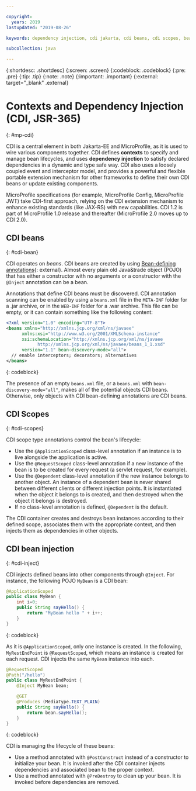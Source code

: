 ```yaml
---

copyright:
  years: 2019
lastupdated: "2019-08-26"

keywords: dependency injection, cdi jakarta, cdi beans, cdi scopes, bean lifecycle, context injection microprofile, microprofile cdi

subcollection: java

---
```


{:shortdesc: .shortdesc}
{:screen: .screen}
{:codeblock: .codeblock}
{:pre: .pre}
{:tip: .tip}
{:note: .note}
{:important: .important}
{:external: target="_blank" .external}

# Contexts and Dependency Injection (CDI, JSR-365)
{: #mp-cdi}

CDI is a central element in both Jakarta-EE and MicroProfile, as it is used to wire various components together. CDI defines **contexts** to specify and manage bean lifecycles, and uses **dependency injection** to satisfy declared dependencies in a dynamic and type safe way. CDI also uses a loosely coupled event and interceptor model, and provides a powerful and flexible portable extension mechanism for other frameworks to define their own CDI beans or update existing components.

MicroProfile specifications (for example, MicroProfile Config, MicroProfile JWT) take CDI-first approach, relying on the CDI extension mechanism to enhance existing standards (like JAX-RS) with new capabilities. CDI 1.2 is part of MicroProfile 1.0 release and thereafter (MicroProfile 2.0 moves up to CDI 2.0).

## CDI beans
{: #cdi-bean}

CDI operates on _beans_. CDI beans are created by using [Bean-defining annotations](https://docs.jboss.org/cdi/spec/2.0/cdi-spec.html){: external}. Almost every plain old Java&trade object (POJO) that has either a constructor with no arguments or a constructor with the `@Inject` annotation can be a bean.

Annotations that define CDI beans must be discovered. CDI annotation scanning can be enabled by using a `beans.xml` file in the `META-INF` folder for a .jar archive, or in the `WEB-INF` folder for a .war archive. This file can be empty, or it can contain something like the following content:

```xml
<?xml version="1.0" encoding="UTF-8"?>
<beans xmlns="http://xmlns.jcp.org/xml/ns/javaee"
      xmlns:xsi="http://www.w3.org/2001/XMLSchema-instance"
      xsi:schemaLocation="http://xmlns.jcp.org/xml/ns/javaee
            http://xmlns.jcp.org/xml/ns/javaee/beans_1_1.xsd"
      version="1.1" bean-discovery-mode="all">
  // enable interceptors; decorators; alternatives
</beans>
```
{: codeblock}

The presence of an empty `beans.xml` file, or a `beans.xml` with `bean-discovery-mode="all"`, makes all of the potential objects CDI beans. Otherwise, only objects with CDI bean-defining annotations are CDI beans.

## CDI Scopes
{: #cdi-scopes}

CDI scope type annotations control the bean's lifecycle:

* Use the `@ApplicationScoped` class-level annotation if an instance is to live alongside the application is active.
* Use the `@RequestScoped` class-level annotation if a new instance of the bean is to be created for every request (a servlet request, for example).
* Use the `@Dependent` class-level annotation if the new instance belongs to another object. An instance of a dependent bean is never shared between different clients or different injection points. It is instantiated when the object it belongs to is created, and then destroyed when the object it belongs is destroyed.
* If no class-level annotation is defined, `@Dependent` is the default.

The CDI container creates and destroys bean instances according to their defined scope, associates them with the appropriate context, and then injects them as dependencies in other objects.

## CDI bean injection
{: #cdi-inject}

CDI injects defined beans into other components through `@Inject`. For instance, the following POJO `MyBean` is a CDI bean:

```java
@ApplicationScoped
public class MyBean {
    int i=0;
    public String sayHello() {
        return "MyBean hello " + i++;
    }
}
```
{: codeblock}

As it is `@ApplicationScoped`, only one instance is created. In the following, `MyRestEndPoint` is `@RequestScoped`, which means an instance is created for each request. CDI injects the same `MyBean` instance into each.

```java
@RequestScoped
@Path("/hello")
public class MyRestEndPoint {
    @Inject MyBean bean;

    @GET
    @Produces (MediaType.TEXT_PLAIN)
    public String sayHello() {
        return bean.sayHello();
    }
}
```
{: codeblock}

CDI is managing the lifecycle of these beans:

* Use a method annotated with `@PostConstruct` instead of a constructor to initialize your bean. It is invoked after the CDI container injects dependencies and associated bean to the proper context.
* Use a method annotated with `@PreDestroy` to clean up your bean. It is invoked before dependencies are removed.
